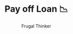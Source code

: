 ---
layout: ../../layouts/GoalPost.astro
title: Pay off Loan 📉
author: Frugal Thinker
description: "This post will show up on its own!"
pubDate: 2022-08-08
tags: ["goal", "victory","milestone"]
targetDate: "2024-12-31"
status: "On-Track"
---